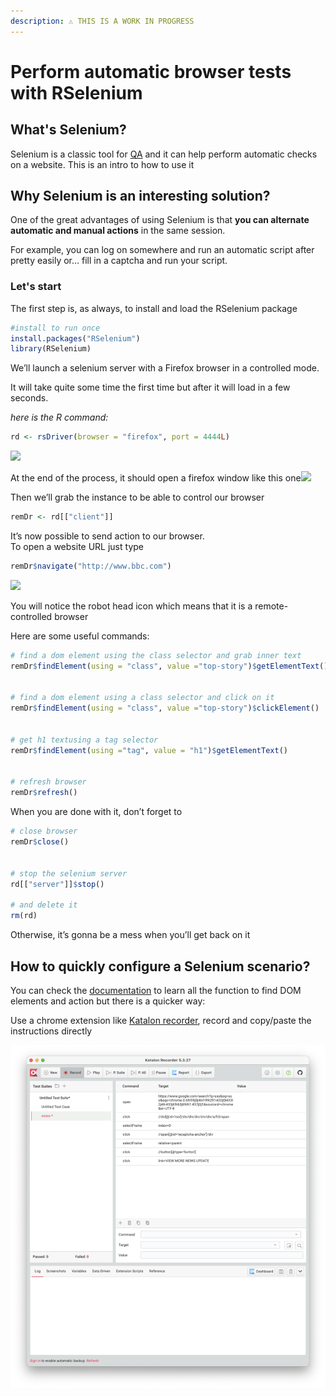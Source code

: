 ```yaml
---
description: ⚠️ THIS IS A WORK IN PROGRESS
---
```


# Perform automatic browser tests with RSelenium

## What's **Selenium?**

Selenium is a classic tool for [QA](https://en.wikipedia.org/wiki/Quality_assurance) and it can help perform automatic checks on a website. This is an intro to how to use it

## **Why Selenium is an interesting solution?**

One of the great advantages of using Selenium is that **you can alternate automatic and manual actions** in the same session.  
  
For example, you can log on somewhere and run an automatic script after pretty easily or… fill in a captcha and run your script.

### Let's start

The first step is, as always, to install and load the RSelenium package

```r
#install to run once
install.packages("RSelenium")
library(RSelenium)
```

We’ll launch a selenium server with a Firefox browser in a controlled mode.  
  
It will take quite some time the first time but after it will load in a few seconds.

_here is the R command:_

```r
rd <- rsDriver(browser = "firefox", port = 4444L)
```

![](https://www.gokam.fr/wp-content/uploads/2020/03/nk2TuJCDvS.gif)

At the end of the process, it should open a firefox window like this one![](https://www.gokam.fr/wp-content/uploads/2019/11/Screenshot-2019-11-17-20.24.31-1.png)

Then we’ll grab the instance to be able to control our browser

```r
remDr <- rd[["client"]]
```

It’s now possible to send action to our browser.   
To open a website URL just type

```r
remDr$navigate("http://www.bbc.com")
```

![](https://www.gokam.fr/wp-content/uploads/2019/11/Screenshot-2019-11-17-21.08.32.png)

You will notice the robot head icon which means that it is a remote-controlled browser  


Here are some useful commands:

```r
# find a dom element using the class selector and grab inner text
remDr$findElement(using = "class", value ="top-story")$getElementText()
 
 
# find a dom element using a class selector and click on it
remDr$findElement(using = "class", value ="top-story")$clickElement()
 
 
# get h1 textusing a tag selector
remDr$findElement(using ="tag", value = "h1")$getElementText()
 
 
# refresh browser
remDr$refresh() 
```

  
When you are done with it, don’t forget to 

```r
# close browser
remDr$close()
 
 
# stop the selenium server
rd[["server"]]$stop()
 
# and delete it
rm(rd)
```

Otherwise, it’s gonna be a mess when you’ll get back on it

## **How to quickly** configure a **Selenium scenario?**

You can check the [documentation](https://cran.r-project.org/web/packages/RSelenium/vignettes/basics.html) to learn all the function to find DOM elements and action but there is a quicker way:

Use a chrome extension like [Katalon recorder](https://chrome.google.com/webstore/detail/katalon-recorder-selenium/ljdobmomdgdljniojadhoplhkpialdid#:~:text=Katalon%20Recorder%20is%20the%20most,%2C%20automating%20games%2C%20etc.%20%E2%80%94), record and copy/paste the instructions directly

![](../.gitbook/assets/screenshot-2021-03-04-at-6.40.48-pm.png)



